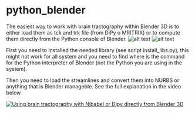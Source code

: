 # python_blender

The easiest way to work with brain tractography within Blender 3D is to either load them as tck and trk file (from DiPy o MRITRIX) or to compute them directly from the Python console of Blender.
![alt text]([http://url/to/img.png](https://github.com/alecrimi/python_blender/blob/main/Capture_TRK.PNG))
![alt text]([http://url/to/img.png](https://github.com/alecrimi/python_blender/blob/main/Capture_Blender.PNG))

First you need to installed the needed library (see script install_libs.py), this might not work for all system and you need to find where is the command for the Python interpreter of Blender (not the Python you are using in the system).

Then you need to load the streamlines and convert them into NURBS or anything that is Blender manageble.
See the full explanation in the video below

[![Using brain tractography with Nibabel or Dipy directly from Blender 3D](https://img.youtube.com/vi/ANkq9EAEEeI/0.jpg)](https://www.youtube.com/watch?v=ANkq9EAEEeI "Using brain tractography with Nibabel or Dipy directly from Blender 3D")
